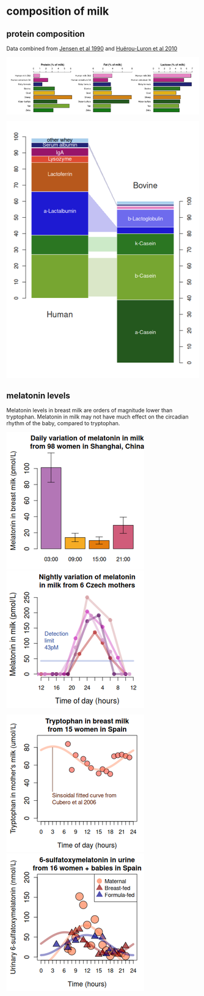 # composition of milk #

## protein composition ##
Data combined from [Jensen et al 1990](https://pubmed.ncbi.nlm.nih.gov/2184172/) and [Huërou-Luron et al 2010](https://pubmed.ncbi.nlm.nih.gov/20450531/)

![milk_composition_comparison_v1.png](https://github.com/wrf/misc-analyses/blob/master/milk_composition/images/milk_composition_comparison_v1.png)

![milk_protein_comparison_v1.png](https://github.com/wrf/misc-analyses/blob/master/milk_composition/images/milk_protein_comparison_v1.png)

## melatonin levels ##
Melatonin levels in breast milk are orders of magnitude lower than tryptophan. Melatonin in milk may not have much effect on the circadian rhythm of the baby, compared to tryptophan. 

![qin2019_melatonin_in_milk.png](https://github.com/wrf/misc-analyses/blob/master/milk_composition/images/qin2019_melatonin_in_milk.png) ![illnerova1993_melatonin_in_milk.png](https://github.com/wrf/misc-analyses/blob/master/milk_composition/images/illnerova1993_melatonin_in_milk.png)

![cubero2006_tryptophan_in_milk.png](https://github.com/wrf/misc-analyses/blob/master/milk_composition/images/cubero2006_tryptophan_in_milk.png) ![cubero2006_melatonin_in_urine.png](https://github.com/wrf/misc-analyses/blob/master/milk_composition/images/cubero2006_melatonin_in_urine.png)











